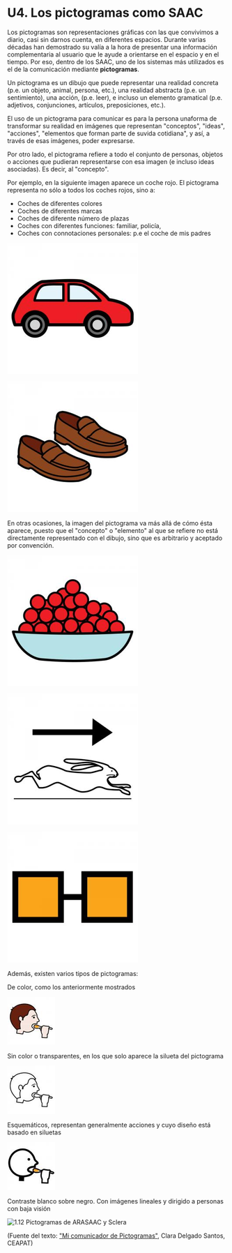 
# U4. Los pictogramas como SAAC

Los pictogramas son representaciones gráficas con las que convivimos a diario, casi sin darnos cuenta, en diferentes espacios. Durante varias décadas han demostrado su valía a la hora de presentar una información complementaria al usuario que le ayude a orientarse en el espacio y en el tiempo. Por eso, dentro de los SAAC, uno de los sistemas más utilizados es el de la comunicación mediante **pictogramas**.

Un pictograma es un dibujo que puede representar una realidad concreta (p.e. un objeto, animal, persona, etc.), una realidad abstracta (p.e. un sentimiento), una acción, (p.e. leer), e incluso un elemento gramatical (p.e. adjetivos, conjunciones, artículos, preposiciones, etc.).

El uso de un pictograma para comunicar es para la persona unaforma de transformar su realidad en imágenes que representan "conceptos", "ideas", "acciones", "elementos que forman parte de suvida cotidiana", y así, a través de esas imágenes, poder expresarse.

Por otro lado, el pictograma refiere a todo el conjunto de personas, objetos o acciones que pudieran representarse con esa imagen (e incluso ideas asociadas). Es decir, al "concepto".

Por ejemplo, en la siguiente imagen aparece un coche rojo. El pictograma representa no sólo a todos los coches rojos, sino a:
* Coches de diferentes colores
* Coches de diferentes marcas
* Coches de diferente número de plazas
* Coches con diferentes funciones: familiar, policía,
* Coches con connotaciones personales: p.e el coche de mis padres


![1.7 Coche](img/coche.png)


![1.8 Zapatos](img/zapatos.png)

En otras ocasiones, la imagen del pictograma va más allá de cómo ésta aparece, puesto que el "concepto" o "elemento" al que se refiere no está directamente representado con el dibujo, sino que es arbitrario y aceptado por convención.


![1.9 Mucho](img/mucho.png)


![1.10 Rápido](img/rapido.png)


![1.11 Con](img/con_1.png)

Además, existen varios tipos de pictogramas:

De color, como los anteriormente mostrados


![](img/comer_1.png)

Sin color o transparentes, en los que solo aparece la silueta del pictograma


![](img/comer_2.png)

Esquemáticos, representan generalmente acciones y cuyo diseño está basado en siluetas


![](img/comer_3.png)

Contraste blanco sobre negro. Con imágenes lineales y dirigido a personas con baja visión 


![1.12 Pictogramas de ARASAAC y Sclera](http://www.sclera.be/resources/pictos/eten.png)

(Fuente del texto: ["Mi comunicador de Pictogramas"](http://www.ceapat.es/ceapat_01/centro_documental/tecnologiasinformacion/sistemas_comunicacion_aumentativa/IM_055625), Clara Delgado Santos, CEAPAT)

